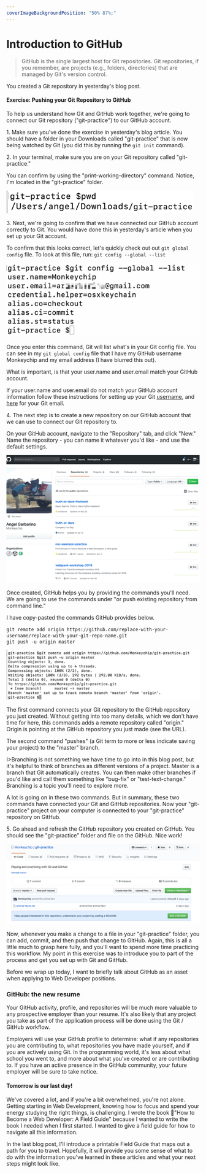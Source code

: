 ```yaml
---
coverImageBackgroundPosition: "50% 87%;"
---
```


# Introduction to GitHub

> GitHub is the single largest host for Git repositories.  Git repositories, if you remember, are projects (e.g., folders, directories) that are managed by Git's version control.  

You created a Git repository in yesterday's blog post.

#### Exercise: Pushing your Git Repository to GitHub

To help us understand how Git and GitHub work together, we're going to connect our Git repository ("git-practice") to our GitHub account.

1\. Make sure you've done the exercise in yesterday's blog article.  You should have a folder in your Downloads called "git-practice" that is now being watched by Git (you did this by running the `git init` command).

2\. In your terminal, make sure you are on your Git repository called "git-practice."

You can confirm by using the "print-working-directory" command. Notice, I'm located in the "git-practice" folder.

![](public/assets/pwd.png)

3\. Next, we're going to confirm that we have connected our GitHub account correctly to Git.  You would have done this in yesterday's article when you set up your Git account.

To confirm that this looks correct, let's quickly check out out `git global config` file. To look at this file, run: `git config --global --list` 

![](public/assets/config.png)

Once you enter this command, Git will list what's in your Git config file.  You can see in my `git global config` file that I have my GitHub username Monkeychip and my email address (I have blurred this out).

What is important, is that your user.name and user.email match your GitHub account.

If your user.name and user.email do not match your GitHub account information follow these instructions for setting up your Git [username](https://help.github.com/en/articles/setting-your-username-in-git), and [here](https://help.github.com/en/articles/setting-your-commit-email-address-in-git) for your Git email.

4\. The next step is to create a new repository on our GitHub account that we can use to connect our Git repository to.

On your GitHub account, navigate to the "Repository" tab, and click "New." Name the repository - you can name it whatever you'd like - and use the default settings.

![](public/assets/git-repo.gif)

Once created, GitHub helps you by providing the commands you'll need.  We are going to use the commands under "or push existing repository from command line."

I have copy-pasted the commands GitHub provides below.

```
git remote add origin https://github.com/replace-with-your-username/replace-with-your-git-repo-name.git
git push -u origin master
```

![](public/assets/git-remote.png)

The first command connects your Git repository to the GitHub repository you just created.  Without getting into too many details, which we don't have time for here, this commands adds a remote repository called "origin."  Origin is pointing at the GitHub repository you just made (see the URL).

The second command "pushes" (a Git term to more or less indicate saving your project) to the "master" branch. 

I>Branching is not something we have time to go into in this blog post, but it's helpful to think of branches as different versions of a project.  Master is a branch that Git automatically creates.  You can then make other branches if you'd like and call them something like "bug-fix" or "test-text-change."  Branching is a topic you'll need to explore more.

A lot is going on in these two commands. But in summary, these two commands have connected your Git and GitHub repositories.  Now your "git-practice" project on your computer is connected to your "git-practice" repository on GitHub.

5\. Go ahead and refresh the GitHub repository you created on GitHub.  You should see the "git-practice" folder and file on the GitHub.  Nice work!

![](public/assets/GitHub-pushed.png)

Now, whenever you make a change to a file in your "git-practice" folder, you can add, commit, and then push that change to GitHub. Again, this is all a little much to grasp here fully, and you'll want to spend more time practicing this workflow.  My point in this exercise was to introduce you to part of the process and get you set up with Git and GitHub.

Before we wrap up today, I want to briefly talk about GitHub as an asset when applying to Web Developer positions.

### GitHub: the new resume

Your GitHub activity, profile, and repositories will be much more valuable to any prospective employer than your resume.  It's also likely that any project you take as part of the application process will be done using the Git / GitHub workflow.

Employers will use your GitHub profile to determine: what if any repositories you are contributing to, what repositories you have made yourself, and if you are actively using Git.  In the programming world, it's less about what school you went to, and more about what you've created or are contributing to.  If you have an active presence in the GitHub community, your future employer will be sure to take notice.  

#### Tomorrow is our last day!

We've covered a lot, and if you're a bit overwhelmed, you're not alone. Getting starting in Web Development, knowing how to focus and spend your energy studying the right things, is challenging.  I wrote the book 📗"How to Become a Web Developer: A Field Guide" because I wanted to write the book I needed when I first started.  I wanted to give a field guide for how to navigate all this information.

In the last blog post, I'll introduce a printable Field Guide that maps out a path for you to travel.  Hopefully, it will provide you some sense of what to do with the information you've learned in these articles and what your next steps might look like.

